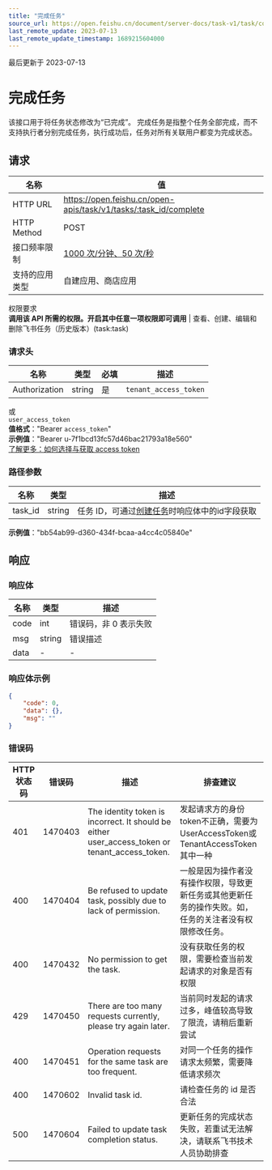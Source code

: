 ```yaml
---
title: "完成任务"
source_url: https://open.feishu.cn/document/server-docs/task-v1/task/complete
last_remote_update: 2023-07-13
last_remote_update_timestamp: 1689215604000
---
```

最后更新于 2023-07-13

# 完成任务

该接口用于将任务状态修改为“已完成”。
完成任务是指整个任务全部完成，而不支持执行者分别完成任务，执行成功后，任务对所有关联用户都变为完成状态。

## 请求
名称 | 值
---|---
HTTP URL | https://open.feishu.cn/open-apis/task/v1/tasks/:task_id/complete
HTTP Method | POST
接口频率限制 | [1000 次/分钟、50 次/秒](https://open.feishu.cn/document/ukTMukTMukTM/uUzN04SN3QjL1cDN)
支持的应用类型 | 自建应用、商店应用
权限要求  
            **调用该 API 所需的权限。开启其中任意一项权限即可调用** | 查看、创建、编辑和删除飞书任务（历史版本）(task:task)

### 请求头

名称 | 类型 | 必填 | 描述
--- | --- | --- | ---
Authorization | string | 是 | `tenant_access_token`  
或  
`user_access_token`  
**值格式**："Bearer `access_token`"  
**示例值**："Bearer u-7f1bcd13fc57d46bac21793a18e560"  
[了解更多：如何选择与获取 access token](https://open.feishu.cn/document/uAjLw4CM/ugTN1YjL4UTN24CO1UjN/trouble-shooting/how-to-choose-which-type-of-token-to-use)

### 路径参数

名称 | 类型 | 描述
--- | --- | ---
task_id | string | 任务 ID，可通过[创建任务](https://open.feishu.cn/document/uAjLw4CM/ukTMukTMukTM/reference/task-v1/task/create)时响应体中的id字段获取  
**示例值**："bb54ab99-d360-434f-bcaa-a4cc4c05840e"

## 响应

### 响应体

名称 | 类型 | 描述
--- | --- | ---
code | int | 错误码，非 0 表示失败
msg | string | 错误描述
data | \- | \-

### 响应体示例
```json
{
    "code": 0,
    "data": {},
    "msg": ""
}
```

### 错误码

HTTP状态码 | 错误码 | 描述 | 排查建议
--- | --- | --- | ---
401 | 1470403 | The identity token is incorrect. It should be either user_access_token or tenant_access_token. | 发起请求方的身份token不正确，需要为UserAccessToken或TenantAccessToken其中一种
400 | 1470404 | Be refused to update task, possibly due to lack of permission. | 一般是因为操作者没有操作权限，导致更新任务或其他更新任务的操作失败。如，任务的关注者没有权限修改任务。
400 | 1470432 | No permission to get the task. | 没有获取任务的权限，需要检查当前发起请求的对象是否有权限
429 | 1470450 | There are too many requests currently, please try again later. | 当前同时发起的请求过多，峰值较高导致了限流，请稍后重新尝试
400 | 1470451 | Operation requests for the same task are too frequent. | 对同一个任务的操作请求太频繁，需要降低请求频次
400 | 1470602 | Invalid task id. | 请检查任务的 id 是否合法
500 | 1470604 | Failed to update task completion status. | 更新任务的完成状态失败，若重试无法解决，请联系飞书技术人员协助排查
